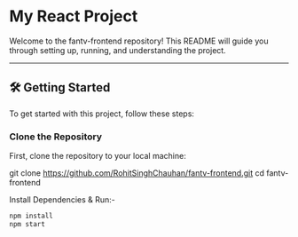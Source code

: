 # My React Project

Welcome to the fantv-frontend repository! This README will guide you through setting up, running, and understanding the project.

---

## 🛠️ Getting Started

To get started with this project, follow these steps:

### Clone the Repository

First, clone the repository to your local machine:

git clone https://github.com/RohitSinghChauhan/fantv-frontend.git
cd fantv-frontend

Install Dependencies & Run:-

```sh
npm install
npm start
